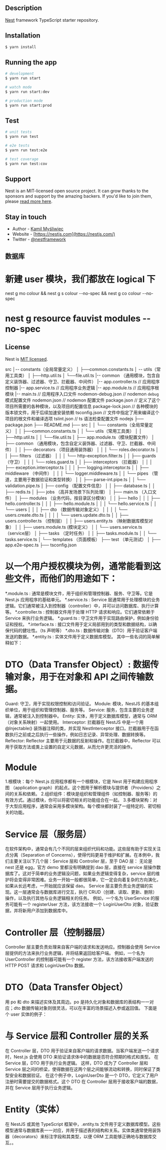 ## Description

[Nest](https://github.com/nestjs/nest) framework TypeScript starter repository.

## Installation

```bash
$ yarn install
```

## Running the app

```bash
# development
$ yarn run start

# watch mode
$ yarn run start:dev

# production mode
$ yarn run start:prod
```

## Test

```bash
# unit tests
$ yarn run test

# e2e tests
$ yarn run test:e2e

# test coverage
$ yarn run test:cov
```

## Support

Nest is an MIT-licensed open source project. It can grow thanks to the sponsors and support by the amazing backers. If you'd like to join them, please [read more here](https://docs.nestjs.com/support).

## Stay in touch

- Author - [Kamil Myśliwiec](https://kamilmysliwiec.com)
- Website - [https://nestjs.com](https://nestjs.com/)
- Twitter - [@nestframework](https://twitter.com/nestframework)

## 数据库
# 新建 user 模块，我们都放在 logical 下
nest g mo colour && nest g s colour --no-spec && nest g co colour --no-spec
# nest g resource fauvist modules --no-spec


## License

Nest is [MIT licensed](LICENSE).

src
 │-- constants（全局常量定义）
 │       ├──common.constants.ts
 │ -- utils（常用工具类）
 │       ├──http.util.ts
 │       └──file.util.ts
 |-- common （通用模块，包含自定义装饰器、过滤器、守卫、拦截器、中间件）
 |-- app.controller.ts  // 应用程序控制器
 |-- app.service.ts     // 应用程序业务逻辑
 |-- app.module.ts      // 应用程序根模块
 |-- main.ts            // 应用程序入口文件
nodemon-debug.json  // nodemon `debug` 模式配置文件
nodemon.json        // nodemon 配置文件
package.json        // 定义了这个项目所需要的各种模块，以及项目的配置信息
package-lock.json   // 各种模块的版本锁文件，用于后续加速安装依赖
tsconfig.json       // 文件中指定了用来编译这个项目的根文件和编译选项
tslint.json         // ts 语法检查配置文件
nodejs
├── package.json
├── README.md
├── src
│   │   └── constants（全局常量定义）
│   │       ├──common.constants.ts
│   │   └── utils（常用工具类）
│   │       ├──http.util.ts
│   │       └──file.util.ts
│   ├── app.module.ts（模块配置文件）
│   ├── common （通用模块，包含自定义装饰器、过滤器、守卫、拦截器、中间件）
│   │   ├── decorators （项目通用装饰器）
│   │   │   └── roles.decorator.ts
│   │   ├── filters （过滤器）
│   │   │   └── http-exception.filter.ts
│   │   ├── guards （守卫）
│   │   │   └── roles.guard.ts
│   │   ├── interceptors （拦截器）
│   │   │   ├── exception.interceptor.ts
│   │   │   ├── logging.interceptor.ts
│   │   ├── middleware （中间件）
│   │   │   └── logger.middleware.ts
│   │   └── pipes （管道，主要用于数据验证和类型转换）
│   │       ├── parse-int.pipe.ts
│   │       └── validation.pipe.ts
│   ├── config （配置文件信息）
│   │   ├── database.ts
│   │   ├── redis.ts
│   ├── jobs （高并发场景下队列处理）
│   ├── main.ts （入口文件）
│   ├── modules （业务代码，按目录区分模块）
│   │   ├── hello
│   │   │   ├── hello.controller.ts
│   │   │   ├── hello.module.ts
│   │   │   └── hello.service.ts
│   │   └── users
│   │   │   ├── dto （数据传输对象定义）
│   │   │   │   └── users.create.dto.ts
│   │   │   │   └── users.update.dto.ts
│   │       ├── users.controller.ts （控制层）
│   │       ├── users.entity.ts （映射数据库模型对象）
│   │       ├── users.module.ts (模块定义）
│   │       └── users.service.ts （service层）
│   ├── tasks （定时任务）
│   │   ├── tasks.module.ts
│   │   └── tasks.service.ts
│   └── templates （页面模板）
├── test （单元测试）
│   ├── app.e2e-spec.ts
├── tsconfig.json

# 以一个用户授权模块为例，通常能看到这些文件，而他们的用途如下：

*.module.ts : 通常是模块文件，用于组织和管理控制器、服务、守卫等。它是 Nest.js 应用程序的基础单元。
*.service.ts : Service 层通常用于处理模块的业务逻辑。它们通常被注入到控制器（controller）中，并可以访问数据库、执行计算等。
*.controller.ts : 控制器文件用于处理 HTTP 请求和响应。它们通常依赖于 Service 来执行业务逻辑。
*.guard.ts : 守卫文件用于实现路由保护，例如身份验证和授权。
*.interface.ts : 接口文件用于定义局部用到的类型和数据结构，以确保代码的健壮性。（ts 声明等）
*.dto.ts : 数据传输对象（DTO）用于验证客户端发送的数据。
*.entity.ts : 实体文件用于定义数据库模型。
其中一些名词的简单解释如下：

# DTO（Data Transfer Object）: 数据传输对象，用于在对象和 API 之间传输数据。
Guard: 守卫，用于实现权限控制和访问验证。
Module: 模块，NestJS 的基本组织单位，用于组织和管理控制器、服务等。
Service: 服务，包含主要的业务逻辑，通常被注入到控制器中。
Entity: 实体，用于定义数据库模型，通常与 ORM（对象关系映射）一起使用。
Interceptor: 拦截器在 NestJS 中是一个用 @Injectable() 装饰器注释的类，并实现 NestInterceptor 接口。拦截器用于在函数执行之前或之后执行一些操作，例如日志记录、异常处理、数据转换等。
Reflector: Reflector 主要用于元数据的反射和操作。在拦截器中，Reflector 可以用于获取方法或类上设置的自定义元数据，从而允许更灵活的操作。

# Module
1.根模块：每个 Nest.js 应用程序都有一个根模块，它是 Nest 用于构建应用程序图 （application graph）的起点。这个图用于解析模块与提供者（Providers）之间的关系和依赖。
2.组织组件：模块是组织和管理组件（如控制器、服务等）的有效方式。通过模块，你可以将密切相关的功能组合在一起。
3.多模块架构：对于大型应用程序，通常会采用多模块架构。每个模块都封装了一组特定的、密切相关的功能。

# Service 层（服务层）
在软件架构中，通常会有几个不同的层来组织代码和功能。这些层有助于实现关注点分离（Separation of Concerns），使得代码更易于维护和扩展。在本例中，我们主要关注以下几个层：Service 层和 Controller 层，至于 DAO 层：
无论是 nest 还是 egg，官方 demo 里都没有明确提到 dao 层，直接在 service 层操作数据库了。这对于简单的业务逻辑没问题，如果业务逻辑变得复杂，service 层的维护将会变得非常困难。业务一开始一般都很简单，它一定会向着复杂的方向演化，如果从长远考虑，一开始就应该保留 dao。
Service 层主要负责业务逻辑的实现。这一层通常会与数据库进行交互，执行 CRUD（创建、读取、更新、删除）操作，以及执行其他与业务逻辑相关的任务。
例如，一个名为 UserService 的服务可能有一个 registerUser 方法，该方法接收一个 LoginUserDto 对象，验证数据，并将新用户添加到数据库中。

# Controller 层（控制器层）
Controller 层主要负责处理来自客户端的请求和发送响应。控制器会使用 Service 层提供的方法来执行业务逻辑，并将结果返回给客户端。
例如，一个名为 UserController 的控制器可能有一个 register 方法，该方法接收客户端发送的 HTTP POST 请求和 LoginUserDto 数据。

# DTO（Data Transfer Object）
用 po 和 dto 来描述实体及其周边。po 是持久化对象和数据库的表结构一一对应；dto 数据传输对象则很灵活，可以在丰富的场景描述入参或返回值。
下面是个 user 实体的例子：

# 与 Service 层和 Controller 层的关系
在 Controller 层，DTO 用于验证来自客户端的请求数据。当客户端发送一个请求时，Nest.js 会使用 DTO 来验证请求体中的数据是否符合预期的格式和类型。
在 Service 层，DTO 用于执行业务逻辑。
这样，DTO 成为了 Controller 层和 Service 层之间的桥梁，使得数据在这两个层之间能够流动和转换，同时保证了类型安全和数据验证。
在这个例子中，LoginUserDto 是一个 DTO，它定义了用户注册时需要提交的数据格式。这个 DTO 在 Controller 层用于接收客户端的数据，并在 Service 层用于执行业务逻辑。

# Entity（实体）
在 NestJS 或其他 TypeScript 框架中，.entity.ts 文件用于定义数据库模型。这些模型通常与数据库表一一对应，并用于描述表的结构和关系。实体类通常使用装饰器（decorators）来标注字段和其类型，以便 ORM 工具能够正确地与数据库交互。。